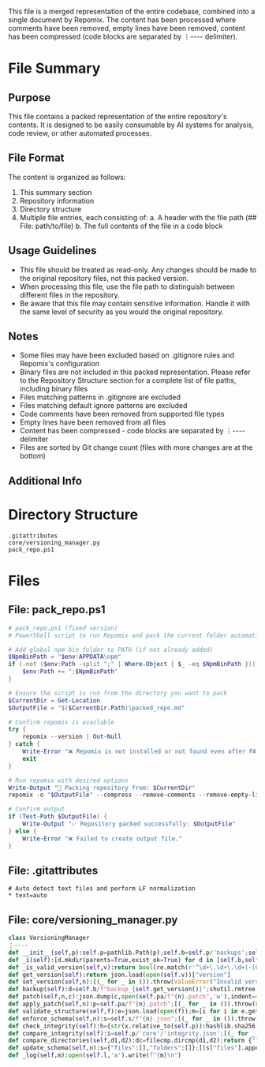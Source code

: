 This file is a merged representation of the entire codebase, combined into a single document by Repomix.
The content has been processed where comments have been removed, empty lines have been removed, content has been compressed (code blocks are separated by ⋮---- delimiter).

# File Summary

## Purpose
This file contains a packed representation of the entire repository's contents.
It is designed to be easily consumable by AI systems for analysis, code review,
or other automated processes.

## File Format
The content is organized as follows:
1. This summary section
2. Repository information
3. Directory structure
4. Multiple file entries, each consisting of:
  a. A header with the file path (## File: path/to/file)
  b. The full contents of the file in a code block

## Usage Guidelines
- This file should be treated as read-only. Any changes should be made to the
  original repository files, not this packed version.
- When processing this file, use the file path to distinguish
  between different files in the repository.
- Be aware that this file may contain sensitive information. Handle it with
  the same level of security as you would the original repository.

## Notes
- Some files may have been excluded based on .gitignore rules and Repomix's configuration
- Binary files are not included in this packed representation. Please refer to the Repository Structure section for a complete list of file paths, including binary files
- Files matching patterns in .gitignore are excluded
- Files matching default ignore patterns are excluded
- Code comments have been removed from supported file types
- Empty lines have been removed from all files
- Content has been compressed - code blocks are separated by ⋮---- delimiter
- Files are sorted by Git change count (files with more changes are at the bottom)

## Additional Info

# Directory Structure
```
.gitattributes
core/versioning_manager.py
pack_repo.ps1
```

# Files

## File: pack_repo.ps1
```powershell
# pack_repo.ps1 (fixed version)
# PowerShell script to run Repomix and pack the current folder automatically

# Add global npm bin folder to PATH (if not already added)
$NpmBinPath = "$env:APPDATA\npm"
if (-not ($env:Path -split ";" | Where-Object { $_ -eq $NpmBinPath })) {
    $env:Path += ";$NpmBinPath"
}

# Ensure the script is run from the directory you want to pack
$CurrentDir = Get-Location
$OutputFile = "$($CurrentDir.Path)\packed_repo.md"

# Confirm repomix is available
try {
    repomix --version | Out-Null
} catch {
    Write-Error "❌ Repomix is not installed or not found even after PATH fix. Please reinstall with 'npm install -g repomix'."
    exit
}

# Run repomix with desired options
Write-Output "🚀 Packing repository from: $CurrentDir"
repomix -o "$OutputFile" --compress --remove-comments --remove-empty-lines --style markdown

# Confirm output
if (Test-Path $OutputFile) {
    Write-Output "✅ Repository packed successfully: $OutputFile"
} else {
    Write-Error "❌ Failed to create output file."
}
```

## File: .gitattributes
```
# Auto detect text files and perform LF normalization
* text=auto
```

## File: core/versioning_manager.py
```python
class VersioningManager
⋮----
def __init__(self,p):self.p=pathlib.Path(p);self.b=self.p/'backups';self.pa=self.p/'patches';self.s=self.p/'schemas';self.l=self.p/'logs'/'log.txt';self.v=self.p/'core'/'version.json';self._i()
def _i(self):[d.mkdir(parents=True,exist_ok=True) for d in [self.b,self.pa,self.s,self.p/'logs']];(lambda:json.dump({"version":"0.1.0"},open(self.v,'w')) if not self.v.exists() else None)()
def _is_valid_version(self,v):return bool(re.match(r'^\d+\.\d+\.\d+(-[0-9A-Za-z-.]+)?$',v))
def get_version(self):return json.load(open(self.v))["version"]
def set_version(self,n):[(_ for _ in ()).throw(ValueError("Invalid version string.")) if not self._is_valid_version(n) else None];json.dump({"version":n},open(self.v,'w'));self._log(f"Version updated to {n}")
def backup(self):d=self.b/f"backup_{self.get_version()}";shutil.rmtree(d,ignore_errors=True);shutil.copytree(self.p,d,ignore=shutil.ignore_patterns('backups','patches','logs'));self._log(f"Backup created at {d}")
def patch(self,n,c):json.dump(c,open(self.pa/f"{n}.patch",'w'),indent=4);self._log(f"Patch {n} created.")
def apply_patch(self,n):p=self.pa/f"{n}.patch";[(_ for _ in ()).throw(FileNotFoundError("Patch file does not exist.")) if not p.exists() else None];[(open(self.p/t,'w').write(c)) for t,c in json.load(open(p)).items()];self._log(f"Patch {n} applied.")
def validate_structure(self,f):e=json.load(open(f));m=[i for i in e.get("files",[]) if not (self.p/i).exists()]+[i for i in e.get("folders",[]) if not (self.p/i).is_dir()];return m
def enforce_schema(self,n):s=self.s/f"{n}.json";[(_ for _ in ()).throw(FileNotFoundError("Schema file missing.")) if not s.exists() else None];d=json.load(open(s));[(lambda p,c:[(_ for _ in ()).throw(FileNotFoundError(f"Required file missing: {p}")) if not (self.p/p).exists() else None,(lambda x:[(_ for _ in ()).throw(ValueError(f"Schema mismatch in {p}")) if not difflib.SequenceMatcher(None,x,c).ratio()>0.9 else None])(open(self.p/p).read())]) for p,c in d.get("files",{}).items()];self._log(f"Schema {n} enforced successfully.")
def check_integrity(self):h={str(x.relative_to(self.p)):hashlib.sha256(open(x,'rb').read()).hexdigest() for x in self.p.rglob('*') if x.is_file() and not any(k in x.parts for k in ['backups','patches','logs'])};json.dump(h,open(self.p/'core'/'integrity.json','w'),indent=4);self._log("Integrity hashes updated.")
def compare_integrity(self):i=self.p/'core'/'integrity.json';[(_ for _ in ()).throw(FileNotFoundError("Integrity file missing.")) if not i.exists() else None];r=json.load(open(i));d=[];[(lambda p:[d.append(f"Missing: {f}") if not (self.p/f).exists() else (d.append(f"Modified: {f}") if hashlib.sha256(open(self.p/f,'rb').read()).hexdigest()!=h else None)])(f,h) for f,h in r.items()];return d
def compare_directories(self,d1,d2):dc=filecmp.dircmp(d1,d2);return {"left_only":dc.left_only,"right_only":dc.right_only,"diff_files":dc.diff_files}
def update_schema(self,n):s={"files":[],"folders":[]};[(s["files"].append(str(p.relative_to(self.p))) if p.is_file() else s["folders"].append(str(p.relative_to(self.p)))) for p in self.p.rglob('*')];json.dump(s,open(self.s/f"{n}.json",'w'),indent=4);self._log(f"Schema {n} updated.")
def _log(self,m):open(self.l,'a').write(f"{m}\n")
```
